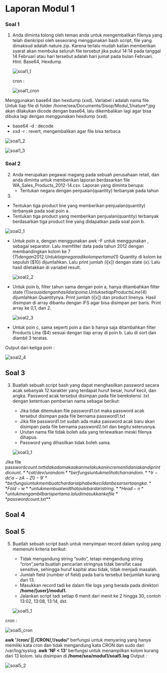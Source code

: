 # Laporan Modul 1

### Soal 1
1. Anda diminta tolong oleh teman anda untuk mengembalikan filenya yang telah dienkripsi oleh seseorang menggunakan bash script, file yang dimaksud adalah nature.zip. Karena terlalu mudah kalian memberikan syarat akan membuka seluruh file tersebut jika pukul 14:14 pada tanggal 14 Februari atau hari tersebut adalah hari jumat pada bulan Februari.
Hint: Base64, Hexdump

      ![soal1_1](/images/soal1_1.png)

      cron :

      ![soal1_cron](/images/soal1_cron.png)

Menggunakan base64 dan hexdump (xxd). Variabel i adalah nama file. Untuk tiap file di folder /home/sea/Documents/Sisop/Modul_1/nature*.jpg akan dilakukan dicode dengan base64, lalu dikembalikan lagi agar bisa dibuka lagi dengan menggunakan hexdump (xxd). 
   * base64 -d : decode
   * xxd -r : revert, mengembalikan agar file bisa terbaca

  ![soal1_2](/images/soal1_2.png)

  ![soal1_3](/images/soal1_3.png)

### Soal 2

2. Anda merupakan pegawai magang pada sebuah perusahaan retail, dan anda diminta untuk memberikan laporan berdasarkan file WA_Sales_Products_2012-14.csv.
Laporan yang diminta berupa:
   * Tentukan negara dengan penjualan(quantity) terbanyak pada tahun
2012.
   * Tentukan tiga product line yang memberikan penjualan(quantity)
terbanyak pada soal poin a.
   * Tentukan tiga product yang memberikan penjualan(quantity)
terbanyak berdasarkan tiga product line yang didapatkan pada soal
poin b.

   ![soal2_1](/images/soal2_1.png)
   
* Untuk poin a, dengan menggunakan awk -F untuk menggunakan , sebagai separator. Lalu memfilter data pada tahun 2012 dengan membandingkan kolom ke 7 ($7) dengan 2012. Untuk tiap negara di kolom pertama ($1) Quantity di kolom ke sepuluh ($10) dijumlahkan. Lalu print jumlah (i[x]) dengan state (x). Lalu hasil diletakkan di variabel result.


   ![soal2_2](/images/soal2_2.png)

* Untuk poin b, filter tahun sama dengan poin a, hanya ditambahkan filter state ($1) sesuai dengan hasil dari poin a. Untuk setiap Products Line ($4) dijumlahkan Quantitynya. Print jumlah (i[x]) dan product linenya. Hasil disimpan di array dibantu dengan IFS agar bisa disimpan per baris. Print array ke 0,1, dan 2.


   ![soal2_3](/images/soal2_3.png)

* Untuk poin c, sama seperti poin a dan b hanya saja ditambahkan filter Products Line ($4) sesuai dengan tiap array di poin b. Lalu di sort dan diambil 3 teratas.


Output dari ketiga poin :
   
   ![soal2_4](/images/soal2_4.png)


## Soal 3

3. Buatlah sebuah script bash yang dapat menghasilkan password secara acak sebanyak 12 karakter yang terdapat huruf besar, huruf kecil, dan angka. Password acak tersebut disimpan pada file berekstensi .txt dengan ketentuan pemberian nama sebagai berikut:
   * Jika tidak ditemukan file password1.txt maka password acak tersebut disimpan pada file bernama password1.txt
   * Jika file password1.txt sudah ada maka password acak baru akan disimpan pada file bernama password2.txt dan begitu seterusnya.
   * Urutan nama file tidak boleh ada yang terlewatkan meski filenya dihapus.
   * Password yang dihasilkan tidak boleh sama.

   ![soal3_1](/images/soal3_1.png)

Jika file password$count.txt tidak ada maka akan melakukan increment i dan i akan di print di count. **cat /dev/urandom** berfungsi untuk melihat char random. **tr -dc 'a-zA-Z0-9'** berfungsi untuk membuat char dari alphabet kecil dan besar serta angka. **Fold -w** untuk membuat width atau lebar dari string. **Head -n** untuk mengambil baris pertama. lalu dimasukkan ke file **password$count.txt**

## Soal 4

## Soal 5

5. Buatlah sebuah script bash untuk menyimpan record dalam syslog yang memenuhi kriteria berikut:
   * Tidak mengandung string “sudo”, tetapi mengandung string “cron”,serta buatlah pencarian stringnya tidak bersifat case sensitive, sehingga huruf kapital atau tidak, tidak menjadi masalah.
   * Jumlah field (number of field) pada baris tersebut berjumlah kurang dari 13.
   * Masukkan record tadi ke dalam file logs yang berada pada direktori **/home/[user]/modul1.**
   * Jalankan script tadi setiap 6 menit dari menit ke 2 hingga 30, contoh 13:02, 13:08, 13:14, dst.

   ![soal5_1](/images/soal5_1.png)

cron :

   ![soal5_cron](/images/soal5_cron.png)

**awk '/cron/ || /CRON/,!/sudo/'** berfungsi untuk menyaring yang hanya memiliki kata cron dan tidak mengandung kata CRON dan sudo dari /var/log/syslog. **awk 'NF < 13'** berfungsi untuk menampilkan kolom kurang dari 13 kolom. lalu disimpan di **/home/sea/modul1/soal5.log**
Output :

   ![soal5_2](images/soal5_2.png)


